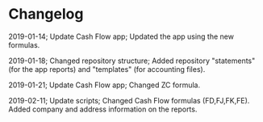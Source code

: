 # Changelog

2019-01-14; Update Cash Flow app; Updated the app using the new formulas.

2019-01-18; Changed repository structure; Added repository "statements" (for the app reports) and "templates" (for accounting files).

2019-01-21; Update Cash Flow app; Changed ZC formula.

2019-02-11; Update scripts; Changed Cash Flow formulas (FD,FJ,FK,FE). Added company and address information on the reports.